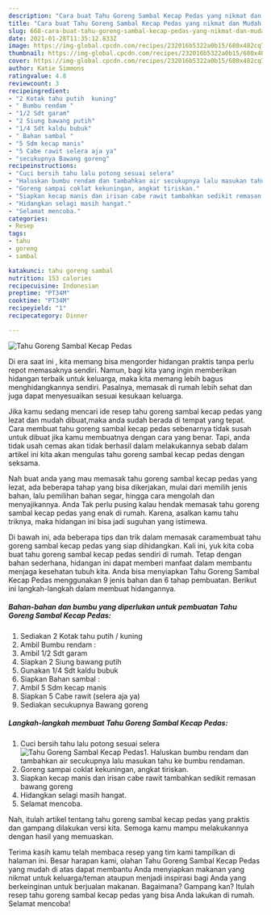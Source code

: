 ```yaml
---
description: "Cara buat Tahu Goreng Sambal Kecap Pedas yang nikmat dan Mudah Dibuat"
title: "Cara buat Tahu Goreng Sambal Kecap Pedas yang nikmat dan Mudah Dibuat"
slug: 668-cara-buat-tahu-goreng-sambal-kecap-pedas-yang-nikmat-dan-mudah-dibuat
date: 2021-01-28T11:35:12.833Z
image: https://img-global.cpcdn.com/recipes/232016b5322a0b15/680x482cq70/tahu-goreng-sambal-kecap-pedas-foto-resep-utama.jpg
thumbnail: https://img-global.cpcdn.com/recipes/232016b5322a0b15/680x482cq70/tahu-goreng-sambal-kecap-pedas-foto-resep-utama.jpg
cover: https://img-global.cpcdn.com/recipes/232016b5322a0b15/680x482cq70/tahu-goreng-sambal-kecap-pedas-foto-resep-utama.jpg
author: Katie Simmons
ratingvalue: 4.8
reviewcount: 3
recipeingredient:
- "2 Kotak tahu putih  kuning"
- " Bumbu rendam "
- "1/2 Sdt garam"
- "2 Siung bawang putih"
- "1/4 Sdt kaldu bubuk"
- " Bahan sambal "
- "5 Sdm kecap manis"
- "5 Cabe rawit selera aja ya"
- "secukupnya Bawang goreng"
recipeinstructions:
- "Cuci bersih tahu lalu potong sesuai selera"
- "Haluskan bumbu rendam dan tambahkan air secukupnya lalu masukan tahu ke bumbu rendaman."
- "Goreng sampai coklat kekuningan, angkat tiriskan."
- "Siapkan kecap manis dan irisan cabe rawit tambahkan sedikit remasan bawang goreng"
- "Hidangkan selagi masih hangat."
- "Selamat mencoba."
categories:
- Resep
tags:
- tahu
- goreng
- sambal

katakunci: tahu goreng sambal 
nutrition: 153 calories
recipecuisine: Indonesian
preptime: "PT34M"
cooktime: "PT34M"
recipeyield: "1"
recipecategory: Dinner

---
```



![Tahu Goreng Sambal Kecap Pedas](https://img-global.cpcdn.com/recipes/232016b5322a0b15/680x482cq70/tahu-goreng-sambal-kecap-pedas-foto-resep-utama.jpg)

Di era  saat ini , kita memang bisa mengorder hidangan praktis tanpa perlu repot memasaknya sendiri. Namun, bagi kita yang ingin memberikan hidangan terbaik untuk keluarga, maka kita memang lebih bagus menghidangkannya sendiri. Pasalnya, memasak di rumah lebih sehat dan juga dapat menyesuaikan sesuai kesukaan keluarga.

Jika kamu sedang mencari ide resep tahu goreng sambal kecap pedas yang lezat dan mudah dibuat,maka anda sudah berada di tempat yang tepat. Cara membuat tahu goreng sambal kecap pedas  sebenarnya tidak susah untuk dibuat jika kamu membuatnya dengan cara yang benar. Tapi, anda tidak usah cemas akan tidak berhasil dalam melakukannya 
sebab dalam artikel ini kita akan mengulas tahu goreng sambal kecap pedas dengan seksama.  



Nah buat anda yang mau memasak tahu goreng sambal kecap pedas yang lezat, ada beberapa tahap yang bisa dikerjakan, mulai dari memilih jenis bahan, lalu pemilihan bahan segar, hingga cara mengolah dan menyajikannya. Anda Tak perlu pusing kalau hendak memasak tahu goreng sambal kecap pedas yang enak di rumah. Karena, asalkan kamu  tahu triknya, maka hidangan ini bisa jadi suguhan yang istimewa.

Di bawah ini, ada beberapa tips dan trik dalam memasak caramembuat tahu goreng sambal kecap pedas yang siap dihidangkan. Kali ini, yuk kita coba buat tahu goreng sambal kecap pedas sendiri di rumah. Tetap dengan bahan sederhana, hidangan ini dapat memberi manfaat dalam membantu menjaga kesehatan tubuh kita. Anda bisa menyiapkan Tahu Goreng Sambal Kecap Pedas menggunakan 9 jenis bahan dan 6 tahap pembuatan. Berikut ini langkah-langkah dalam membuat hidangannya.

<!--inarticleads1-->

##### Bahan-bahan dan bumbu yang diperlukan untuk pembuatan Tahu Goreng Sambal Kecap Pedas:

1. Sediakan 2 Kotak tahu putih / kuning
1. Ambil  Bumbu rendam :
1. Ambil 1/2 Sdt garam
1. Siapkan 2 Siung bawang putih
1. Gunakan 1/4 Sdt kaldu bubuk
1. Siapkan  Bahan sambal :
1. Ambil 5 Sdm kecap manis
1. Siapkan 5 Cabe rawit (selera aja ya)
1. Sediakan secukupnya Bawang goreng




<!--inarticleads2-->

##### Langkah-langkah membuat Tahu Goreng Sambal Kecap Pedas:

1. Cuci bersih tahu lalu potong sesuai selera
<img src="https://img-global.cpcdn.com/steps/43865c5bc6ff2885/160x128cq70/tahu-goreng-sambal-kecap-pedas-langkah-memasak-1-foto.jpg" alt="Tahu Goreng Sambal Kecap Pedas">1. Haluskan bumbu rendam dan tambahkan air secukupnya lalu masukan tahu ke bumbu rendaman.
1. Goreng sampai coklat kekuningan, angkat tiriskan.
1. Siapkan kecap manis dan irisan cabe rawit tambahkan sedikit remasan bawang goreng
1. Hidangkan selagi masih hangat.
1. Selamat mencoba.




Nah, itulah artikel tentang  tahu goreng sambal kecap pedas  yang praktis dan gampang dilakukan versi kita. Semoga kamu mampu melakukannya dengan hasil yang memuaskan. 

Terima kasih kamu telah membaca resep yang tim kami tampilkan di halaman ini. Besar harapan kami, olahan  Tahu Goreng Sambal Kecap Pedas yang mudah di atas dapat membantu Anda menyiapkan makanan yang nikmat untuk keluarga/teman ataupun menjadi inspirasi bagi Anda yang berkeinginan untuk berjualan makanan. Bagaimana? Gampang kan? Itulah resep tahu goreng sambal kecap pedas yang bisa Anda lakukan di rumah. Selamat mencoba!


